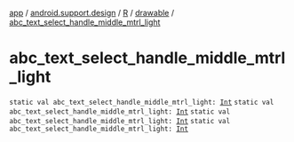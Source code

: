 [app](../../../index.md) / [android.support.design](../../index.md) / [R](../index.md) / [drawable](index.md) / [abc_text_select_handle_middle_mtrl_light](.)

# abc_text_select_handle_middle_mtrl_light

`static val abc_text_select_handle_middle_mtrl_light: `[`Int`](https://kotlinlang.org/api/latest/jvm/stdlib/kotlin/-int/index.html)
`static val abc_text_select_handle_middle_mtrl_light: `[`Int`](https://kotlinlang.org/api/latest/jvm/stdlib/kotlin/-int/index.html)
`static val abc_text_select_handle_middle_mtrl_light: `[`Int`](https://kotlinlang.org/api/latest/jvm/stdlib/kotlin/-int/index.html)
`static val abc_text_select_handle_middle_mtrl_light: `[`Int`](https://kotlinlang.org/api/latest/jvm/stdlib/kotlin/-int/index.html)